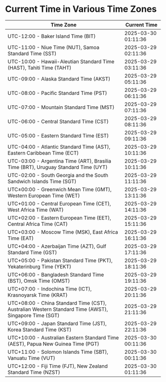 # Current Time in Various Time Zones

| Time Zone | Current Time |
|-----------|--------------|
| UTC-12:00 - Baker Island Time (BIT) | 2025-03-30 01:11:36 |
| UTC-11:00 - Niue Time (NUT), Samoa Standard Time (SST) | 2025-03-29 02:11:36 |
| UTC-10:00 - Hawaii-Aleutian Standard Time (HAST), Tahiti Time (TAHT) | 2025-03-29 03:11:36 |
| UTC-09:00 - Alaska Standard Time (AKST) | 2025-03-29 05:11:36 |
| UTC-08:00 - Pacific Standard Time (PST) | 2025-03-29 06:11:36 |
| UTC-07:00 - Mountain Standard Time (MST) | 2025-03-29 07:11:36 |
| UTC-06:00 - Central Standard Time (CST) | 2025-03-29 08:11:36 |
| UTC-05:00 - Eastern Standard Time (EST) | 2025-03-29 09:11:36 |
| UTC-04:00 - Atlantic Standard Time (AST), Eastern Caribbean Time (ECT) | 2025-03-29 10:11:36 |
| UTC-03:00 - Argentina Time (ART), Brasília Time (BRT), Uruguay Standard Time (UYT) | 2025-03-29 10:11:36 |
| UTC-02:00 - South Georgia and the South Sandwich Islands Time (SGT) | 2025-03-29 11:11:36 |
| UTC±00:00 - Greenwich Mean Time (GMT), Western European Time (WET) | 2025-03-29 13:11:36 |
| UTC+01:00 - Central European Time (CET), West Africa Time (WAT) | 2025-03-29 14:11:36 |
| UTC+02:00 - Eastern European Time (EET), Central Africa Time (CAT) | 2025-03-29 15:11:36 |
| UTC+03:00 - Moscow Time (MSK), East Africa Time (EAT) | 2025-03-29 16:11:36 |
| UTC+04:00 - Azerbaijan Time (AZT), Gulf Standard Time (GST) | 2025-03-29 17:11:36 |
| UTC+05:00 - Pakistan Standard Time (PKT), Yekaterinburg Time (YEKT) | 2025-03-29 18:11:36 |
| UTC+06:00 - Bangladesh Standard Time (BST), Omsk Time (OMST) | 2025-03-29 19:11:36 |
| UTC+07:00 - Indochina Time (ICT), Krasnoyarsk Time (KRAT) | 2025-03-29 20:11:36 |
| UTC+08:00 - China Standard Time (CST), Australian Western Standard Time (AWST), Singapore Time (SGT) | 2025-03-29 21:11:36 |
| UTC+09:00 - Japan Standard Time (JST), Korea Standard Time (KST) | 2025-03-29 22:11:36 |
| UTC+10:00 - Australian Eastern Standard Time (AEST), Papua New Guinea Time (PGT) | 2025-03-30 00:11:36 |
| UTC+11:00 - Solomon Islands Time (SBT), Vanuatu Time (VUT) | 2025-03-30 00:11:36 |
| UTC+12:00 - Fiji Time (FJT), New Zealand Standard Time (NZST) | 2025-03-30 01:11:36 |
